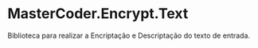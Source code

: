 # MasterCoder.Encrypt.Text
Biblioteca para realizar a Encriptação e Descriptação do texto de entrada.

